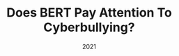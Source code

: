 ---
title: "Does BERT Pay Attention To Cyberbullying?"
collection: publications
type: "Conference Short Paper"
date: 2021
authors: "Fatma Elsafoury, Stamos Katsigiannis, Steven R. Wilson, and Naeem Ramzan"
Conference: "SIGIR 2021"
paperpdf: '/files/publications/2021/sigir_2021.pdf'
poster: '/files/publications/2021/Sigir_2021_Poster.pdf'
presentation: '/files/publications/2021/sigir_presentation.pdf'
bibtexurl: '/files/publications/2021/sigir.bib'
---